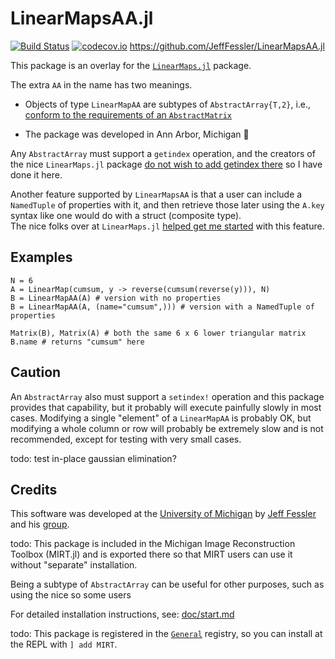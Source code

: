 # LinearMapsAA.jl

[![Build Status](https://travis-ci.org/JeffFessler/LinearMapsAA.jl.svg?branch=master)](https://travis-ci.org/JeffFessler/LinearMapsAA.jl) 
[![codecov.io](http://codecov.io/github/JeffFessler/LinearMapsAA.jl/coverage.svg?branch=master)](http://codecov.io/github/JeffFessler/LinearMapsAA.jl?branch=master) 
https://github.com/JeffFessler/LinearMapsAA.jl


This package is an overlay for the
[`LinearMaps.jl`](https://github.com/Jutho/LinearMaps.jl)
package.

The extra `AA` in the name has two meanings.
- Objects of type `LinearMapAA` are subtypes of `AbstractArray{T,2}`, i.e.,
[conform to the requirements of an `AbstractMatrix`](https://docs.julialang.org/en/latest/manual/interfaces/#man-interface-array-1)

- The package was developed in Ann Arbor, Michigan 

Any `AbstractArray`
must support a `getindex` operation,
and the creators of the nice `LinearMaps.jl` package
[do not wish to add getindex there](https://github.com/Jutho/LinearMaps.jl/issues/38)
so I have done it here.

Another feature supported by `LinearMapsAA`
is that a user can include a `NamedTuple` of properties
with it, and then retrieve those later
using the `A.key` syntax like one would do with a struct (composite type).  
The nice folks over at `LinearMaps.jl`
[helped get me started](https://github.com/Jutho/LinearMaps.jl/issues/53)
with this feature.


## Examples

```
N = 6
A = LinearMap(cumsum, y -> reverse(cumsum(reverse(y))), N)
B = LinearMapAA(A) # version with no properties
B = LinearMapAA(A, (name="cumsum",))) # version with a NamedTuple of properties 

Matrix(B), Matrix(A) # both the same 6 x 6 lower triangular matrix
B.name # returns "cumsum" here
```

## Caution

An `AbstractArray` also must support a `setindex!` operation
and this package provides that capability,
but it probably will execute painfully slowly
in most cases.
Modifying a single "element" of a `LinearMapAA`
is probably OK,
but modifying a whole column or row
will probably be extremely slow
and is not recommended,
except for testing with very small cases.

todo:
test in-place gaussian elimination?

## Credits

This software was developed at the
[University of Michigan](https://umich.edu/)
by
[Jeff Fessler](http://web.eecs.umich.edu/~fessler)
and his
[group](http://web.eecs.umich.edu/~fessler/group).


todo:
This package is included in the
Michigan Image Reconstruction Toolbox (MIRT.jl)
and is exported there
so that MIRT users can use it
without "separate" installation.

Being a subtype of `AbstractArray` can be useful
for other purposes,
such as using the nice
so some users

For detailed installation instructions, see:
[doc/start.md](https://github.com/JeffFessler/MIRT.jl/blob/master/doc/start.md)

todo:
This package is registered in the
[`General`](https://github.com/JuliaRegistries/General) registry,
so you can install at the REPL with `] add MIRT`.
